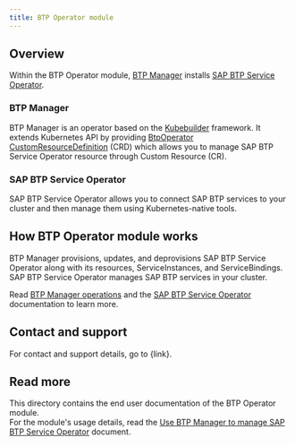 ```yaml
---
title: BTP Operator module
---
```


## Overview

Within the BTP Operator module, [BTP Manager](../../README.md) installs [SAP BTP Service Operator](https://github.com/SAP/sap-btp-service-operator/blob/main/README.md).

### BTP Manager

BTP Manager is an operator based on the [Kubebuilder](https://github.com/kubernetes-sigs/kubebuilder) framework. It extends Kubernetes API by providing [BtpOperator CustomResourceDefinition](https://github.com/kyma-project/btp-manager/blob/main/config/crd/bases/operator.kyma-project.io_btpoperators.yaml) (CRD) which allows you to manage SAP BTP Service Operator resource through Custom Resource (CR). 

### SAP BTP Service Operator

SAP BTP Service Operator allows you to connect SAP BTP services to your cluster and then manage them using Kubernetes-native tools.

## How BTP Operator module works

BTP Manager provisions, updates, and deprovisions SAP BTP Service Operator along with its resources, ServiceInstances, and ServiceBindings. SAP BTP Service Operator manages SAP BTP services in your cluster.

Read [BTP Manager operations](../contributor/02-10-operations.md) and the [SAP BTP Service Operator](https://github.com/SAP/sap-btp-service-operator) documentation to learn more.

## Contact and support

For contact and support details, go to {link}.

## Read more

This directory contains the end user documentation of the BTP Operator module.  
For the module's usage details, read the [Use BTP Manager to manage SAP BTP Service Operator](02-10-usage.md) document.
